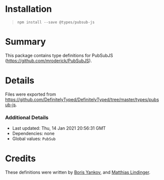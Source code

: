 # Installation
> `npm install --save @types/pubsub-js`

# Summary
This package contains type definitions for PubSubJS (https://github.com/mroderick/PubSubJS).

# Details
Files were exported from https://github.com/DefinitelyTyped/DefinitelyTyped/tree/master/types/pubsub-js.

### Additional Details
 * Last updated: Thu, 14 Jan 2021 20:56:31 GMT
 * Dependencies: none
 * Global values: `PubSub`

# Credits
These definitions were written by [Boris Yankov](https://github.com/borisyankov), and [Matthias Lindinger](https://github.com/morpheus-87).
